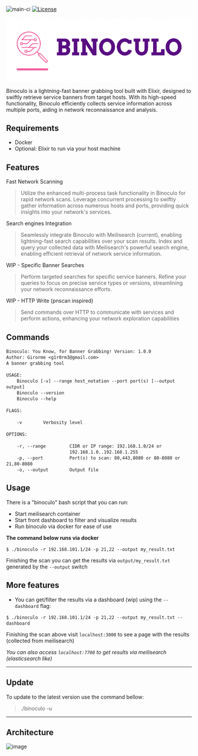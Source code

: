 ![main-ci](https://github.com/girorme/binoculo-daemon/actions/workflows/elixir.yml/badge.svg?branch=main)
[![License](https://img.shields.io/badge/License-MIT-blue)](https://github.com/girorme/binoculo-daemon/blob/main/LICENSE)

![logo](repo_assets/binoculo-logo.png)

Binoculo is a lightning-fast banner grabbing tool built with Elixir, designed to swiftly retrieve service banners from target hosts. With its high-speed functionality, Binoculo efficiently collects service information across multiple ports, aiding in network reconnaissance and analysis.

## Requirements
- Docker
- Optional: Elixir to run via your host machine

## Features

Fast Network Scanning
> Utilize the enhanced multi-process task functionality in Binoculo for rapid network scans. Leverage concurrent processing to swiftly gather information across numerous hosts and ports, providing quick insights into your network's services.

Search engines Integration
> Seamlessly integrate Binoculo with Meilisearch (current), enabling lightning-fast search capabilities over your scan results. Index and query your collected data with Meilisearch's powerful search engine, enabling efficient retrieval of network service information.

WIP - Specific Banner Searches
> Perform targeted searches for specific service banners. Refine your queries to focus on precise service types or versions, streamlining your network reconnaissance efforts.

WIP - HTTP Write (pnscan inspired)
> Send commands over HTTP to communicate with services and perform actions, enhancing your network exploration capabilities

## Commands
```
Binoculo: You Know, for Banner Grabbing! Version: 1.0.0
Author: Girorme <g1r0rm3@gmail.com>
A banner grabbing tool

USAGE:
    Binoculo [-v] --range host_notation --port port(s) [--output output]
    Binoculo --version
    Binoculo --help

FLAGS:

    -v        Verbosity level                                                   

OPTIONS:

    -r, --range         CIDR or IP range: 192.168.1.0/24 or                     
                        192.168.1.0..192.168.1.255                              
    -p, --port          Port(s) to scan: 80,443,8080 or 80-8080 or 21,80-8080   
    -o, --output        Output file                                                                                      
```

## Usage
There is a "binoculo" bash script that you can run:

- Start meilisearch container
- Start front dashboard to filter and visualize results
- Run binoculo via docker for ease of use

**The command below runs via docker**
```
$ ./binoculo -r 192.168.101.1/24 -p 21,22 --output my_result.txt
```

Finishing the scan you can get the results via `output/my_result.txt` generated by the `--output` switch

## More features

- You can get/filter the results via a dashboard (wip) using the `--dashboard` flag:
```
$ ./binoculo -r 192.168.101.1/24 -p 21,22 --output my_result.txt --dashboard
```

Finishing the scan above visit `localhost:3000` to see a page with the results (collected from meilisearch)

_You can also access `localhost:7700` to get results via meilisearch (elasticsearch like)_

---

## Update
To update to the latest version use the command bellow:

> ./binoculo -u

---
## Architecture
![image](https://user-images.githubusercontent.com/54730507/236296988-4a6c5579-dcaa-4b23-bbce-121b814473df.png)
